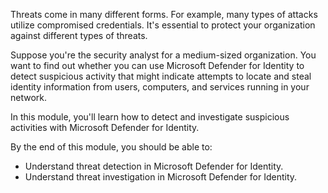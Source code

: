 Threats come in many different forms. For example, many types of attacks utilize compromised credentials. It's essential to protect your organization against different types of threats.

Suppose you're the security analyst for a medium-sized organization. You want to find out whether you can use Microsoft Defender for Identity to detect suspicious activity that might indicate attempts to locate and steal identity information from users, computers, and services running in your network.

In this module, you'll learn how to detect and investigate suspicious activities with Microsoft Defender for Identity.

By the end of this module, you should be able to:

- Understand threat detection in Microsoft Defender for Identity.
- Understand threat investigation in Microsoft Defender for Identity.
